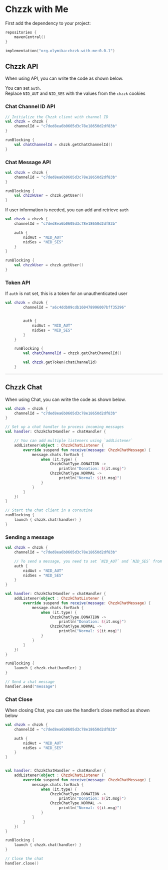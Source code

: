 
# Chzzk with Me

First add the dependency to your project:
```kotlin
repositories {
    mavenCentral()
}

implementation("org.olymika:chzzk-with-me:0.0.1")
```

## Chzzk API
When using API, you can write the code as shown below.

You can set `auth`. <br>
Replace `NID_AUT` and `NID_SES` with the values from the `chzzk` cookies


### Chat Channel ID API
```kotlin
// Initialize the Chzzk client with channel ID
val chzzk = chzzk {
    channelId = "c7ded8ea6b0605d3c78e18650d2df83b"
}

runBlocking {
    val chatChannelId = chzzk.getChatChannelId()
}
```

### Chat Message API
```kotlin
val chzzk = chzzk {
    channelId = "c7ded8ea6b0605d3c78e18650d2df83b"
}

runBlocking {
    val chzzkUser = chzzk.getUser()
}
```
If user information is needed, you can add and retrieve `auth`
```kotlin
val chzzk = chzzk {
    channelId = "c7ded8ea6b0605d3c78e18650d2df83b"

    auth {
        nidAut = "NID_AUT"
        nidSes = "NID_SES"
    }
}

runBlocking {
    val chzzkUser = chzzk.getUser()
}
```

### Token API
If `auth` is not set, this is a token for an unauthenticated user
```kotlin
val chzzk = chzzk {
        channelId = "a6c4ddb09cdb160478996007bff35296"


        auth {
            nidAut = "NID_AUT"
            nidSes = "NID_SES"
        }
    }

    runBlocking {
        val chatChannelId = chzzk.getChatChannelId()

        val chzzk.getToken(chatChannelId)
    }
```

- - -

## Chzzk Chat
When using Chat, you can write the code as shown below.
```kotlin
val chzzk = chzzk {
    channelId = "c7ded8ea6b0605d3c78e18650d2df83b"
}

// Set up a chat handler to process incoming messages
val handler: ChzzkChatHandler = chatHandler {

    // You can add multiple listeners using `addListener`
    addListener(object : ChzzkChatListener {
        override suspend fun receive(message: ChzzkChatMessage) {
            message.chats.forEach {
                when (it.type) {
                    ChzzkChatType.DONATION ->
                        println("Donation: ${it.msg}")
                    ChzzkChatType.NORMAL ->
                        println("Normal: ${it.msg}")
                }
            }
        }
    })
}

// Start the chat client in a coroutine
runBlocking {
    launch { chzzk.chat(handler) }
}
```

### Sending a message
```kotlin
val chzzk = chzzk {
    channelId = "c7ded8ea6b0605d3c78e18650d2df83b"

    // To send a message, you need to set `NID_AUT` and `NID_SES` from the cookies.
    auth {
        nidAut = "NID_AUT"
        nidSes = "NID_SES"
    }
}

val handler: ChzzkChatHandler = chatHandler {
    addListener(object : ChzzkChatListener {
        override suspend fun receive(message: ChzzkChatMessage) {
            message.chats.forEach {
                when (it.type) {
                    ChzzkChatType.DONATION ->
                        println("Donation: ${it.msg}")
                    ChzzkChatType.NORMAL ->
                        println("Normal: ${it.msg}")
                }
            }
        }
    })
}

runBlocking {
    launch { chzzk.chat(handler) }
}

// Send a chat message
handler.send("message")
```

### Chat Close
When closing Chat, you can use the handler’s close method as shown below
```kotlin
val chzzk = chzzk {
    channelId = "c7ded8ea6b0605d3c78e18650d2df83b"

    auth {
        nidAut = "NID_AUT"
        nidSes = "NID_SES"
    }
}


val handler: ChzzkChatHandler = chatHandler {
    addListener(object : ChzzkChatListener {
        override suspend fun receive(message: ChzzkChatMessage) {
            message.chats.forEach {
                when (it.type) {
                    ChzzkChatType.DONATION ->
                        println("Donation: ${it.msg}")
                    ChzzkChatType.NORMAL ->
                        println("Normal: ${it.msg}")
                }
            }
        }
    })
}

runBlocking {
    launch { chzzk.chat(handler) }
}

// Close the chat
handler.close()
```
